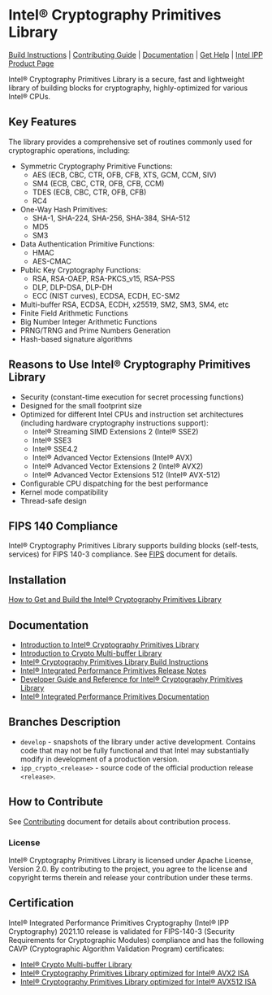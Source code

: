 # Intel® Cryptography Primitives Library

[Build Instructions](./BUILD.md) | [Contributing Guide](#how-to-contribute) | [Documentation](#documentation) | [Get Help](#get-help) | [Intel IPP Product Page](https://www.intel.com/content/www/us/en/developer/tools/oneapi/ipp.html)

Intel® Cryptography Primitives Library is a secure, fast and lightweight library of building blocks for cryptography, highly-optimized for various Intel® CPUs.

## Key Features
The library provides a comprehensive set of routines commonly used for cryptographic operations, including:
 - Symmetric Cryptography Primitive Functions:
    - AES (ECB, CBC, CTR, OFB, CFB, XTS, GCM, CCM, SIV)
    - SM4 (ECB, CBC, CTR, OFB, CFB, CCM)
    - TDES (ECB, CBC, CTR, OFB, CFB)
    - RC4
- One-Way Hash Primitives:
    - SHA-1, SHA-224, SHA-256, SHA-384, SHA-512
    - MD5
    - SM3
- Data Authentication Primitive Functions:
   - HMAC
   - AES-CMAC
- Public Key Cryptography Functions:
   - RSA, RSA-OAEP, RSA-PKCS_v15, RSA-PSS
   - DLP, DLP-DSA, DLP-DH
   - ECC (NIST curves), ECDSA, ECDH, EC-SM2
- Multi-buffer RSA, ECDSA, ECDH, x25519, SM2, SM3, SM4, etc
- Finite Field Arithmetic Functions
- Big Number Integer Arithmetic Functions
- PRNG/TRNG and Prime Numbers Generation
- Hash-based signature algorithms

## Reasons to Use Intel® Cryptography Primitives Library
- Security (constant-time execution for secret processing functions)
- Designed for the small footprint size
- Optimized for different Intel CPUs and instruction set architectures (including hardware cryptography instructions support):
    - Intel® Streaming SIMD Extensions 2 (Intel® SSE2)
    - Intel® SSE3
    - Intel® SSE4.2
    - Intel® Advanced Vector Extensions (Intel® AVX)
    - Intel® Advanced Vector Extensions 2 (Intel® AVX2)
    - Intel® Advanced Vector Extensions 512 (Intel® AVX-512)
- Configurable CPU dispatching for the best performance
- Kernel mode compatibility
- Thread-safe design

## FIPS 140 Compliance

Intel® Cryptography Primitives Library supports building blocks (self-tests, services) for FIPS 140-3 compliance.
See [FIPS](./README_FIPS.md) document for details.

## Installation

[How to Get and Build the Intel® Cryptography Primitives Library](./BUILD.md)

## Documentation

- [Introduction to Intel® Cryptography Primitives Library](./OVERVIEW.md)
- [Introduction to Crypto Multi-buffer Library](./sources/ippcp/crypto_mb/Readme.md)
- [Intel® Cryptography Primitives Library Build Instructions](./BUILD.md)
- [Intel® Integrated Performance Primitives Release Notes](https://www.intel.com/content/www/us/en/developer/articles/release-notes/release-notes-for-oneapi-integrated-performance-primitives.html)
- [Developer Guide and Reference for Intel® Cryptography Primitives Library](https://www.intel.com/content/www/us/en/docs/ipp-crypto/developer-guide-reference/current/overview.htmll)
- [Intel® Integrated Performance Primitives Documentation](https://www.intel.com/content/www/us/en/developer/tools/oneapi/ipp-documentation.html)

## Branches Description

- `develop` - snapshots of the library under active development.
Contains code that may not be fully functional and that Intel may substantially modify in development of a production version.
- `ipp_crypto_<release>` - source code of the official production release `<release>`.

## How to Contribute

See [Contributing](./CONTRIBUTING.md) document for details about contribution process.

### License
Intel® Cryptography Primitives Library is licensed under Apache License, Version 2.0. By contributing to the project, you agree to the license and copyright terms therein and release your contribution under these terms.

## Certification

Intel® Integrated Performance Primitives Cryptography (Intel® IPP Cryptography) 2021.10 release is validated for FIPS-140-3 (Security Requirements for Cryptographic Modules) compliance and has the following CAVP (Cryptographic Algorithm Validation Program) certificates:

- [Intel® Crypto Multi-buffer Library](https://csrc.nist.gov/projects/cryptographic-algorithm-validation-program/details?product=17987)
- [Intel® Cryptography Primitives Library optimized for Intel® AVX2 ISA](https://csrc.nist.gov/projects/cryptographic-algorithm-validation-program/details?product=17988)
- [Intel® Cryptography Primitives Library optimized for Intel® AVX512 ISA](https://csrc.nist.gov/projects/cryptographic-algorithm-validation-program/details?product=17989)
